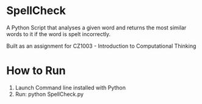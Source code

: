 # SpellCheck
A Python Script that analyses a given word and returns the most similar words to it if the word is spelt incorrectly. 

Built as an assignment for CZ1003 - Introduction to Computational Thinking

# How to Run
1. Launch Command line installed with Python
2. Run: python SpellCheck.py
